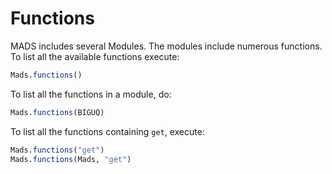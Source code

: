 # Functions

MADS includes several Modules. The modules include numerous functions. To list all the available functions execute:

```julia
Mads.functions()
```

To list all the functions in a module, do:


```julia
Mads.functions(BIGUQ)
```

To list all the functions containing `get`, execute:

```julia
Mads.functions("get")
Mads.functions(Mads, "get")
```